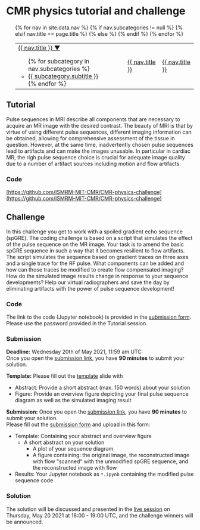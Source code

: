 # CMR physics tutorial and challenge

<nav>
  <ul>
    <table>
    <tr>
    {% for nav in site.data.nav %}
      {% if nav.subcategories != null %}
        <td>
          <a href="{{ site.url }}{{ nav.href }}">{{ nav.title }} ▼</a>
          <ul>
          {% for subcategory in nav.subcategories %}
            <li><a href="{{ site.url }}{{ subcategory.subhref }}">{{ subcategory.subtitle }}</a></li>
          {% endfor %}
          </ul>
        </td>
      {% elsif nav.title == page.title %}
         <td class="active">
           <a href="{{ nav.url }}">{{ nav.title }}</a>
         </td>
      {% else %} 
        <td>
          <a href="{{ site.url }}{{ nav.href }}">{{ nav.title }}</a>
        </td>
      {% endif %}
    {% endfor %}
      </tr>
    </table>
  </ul>
</nav> 

## Tutorial
Pulse sequences in MRI describe all components that are necessary to acquire an MR image with the desired contrast. The beauty of MRI is that by virtue of using different pulse sequences, different imaging information can be obtained, allowing for comprehensive assessment of the tissue in question. However, at the same time, inadvertently chosen pulse sequences lead to artifacts and can make the images unusable. In particular in cardiac MR, the righ pulse sequence choice is crucial for adequate image quality due to a number of artifact sources including motion and flow artifacts.

### Code
[https://github.com/ISMRM-MIT-CMR/CMR-physics-challenge](https://github.com/ISMRM-MIT-CMR/CMR-physics-challenge)

## Challenge
In this challenge you get to work with a spoiled gradient echo sequence (spGRE). The coding challenge is based on a script that simulates the effect of the pulse sequence on the MR image. Your task is to amend the basic spGRE sequence in such a way that it becomes resilient to flow artifacts. The script simulates the sequence based on gradient traces on three axes and a single trace for the RF pulse. What components can be added and how can those traces be modified to create flow compensated imaging? How do the simulated image results change in response to your sequence developments? Help our virtual radiographers and save the day by eliminating artifacts with the power of pulse sequence development!

### Code
The link to the code (Jupyter notebook) is provided in the [submission form](http://form-timer.com/start/db776e75). Please use the password provided in the Tutorial session.

### Submission
**Deadline:** Wednesday 20th of May 2021, 11:59 am UTC <br/>
Once you open the [submission link](http://form-timer.com/start/db776e75), you have **90 minutes** to submit your solution. 

**Template:** Please fill out the [template](template/ISMRM_MIT_CMR_PhysicsChallenge.potx) slide with 
- Abstract: Provide a short abstract (max. 150 words) about your solution
- Figure: Provide an overview figure depicting your final pulse sequence diagram as well as the simulated imaging result

**Submission:**
Once you open the [submission link](http://form-timer.com/start/db776e75), you have **90 minutes** to submit your solution. <br/>
Please fill out the [submission form](http://form-timer.com/start/db776e75) and upload in this form:
- Template: Containing your abstract and overview figure
  - A short abstract on your solution
	- A plot of your sequence diagram
	- A figure containing: the original image, the reconstructed image with flow "scanned“ with the unmodified spGRE sequence, and the reconstructed image with flow 
- Results: Your Jupyter notebook as `*.ipynb` containing the modified pulse sequence code

### Solution
The solution will be discussed and presented in the [live session](Awards_Session.md) on Thursday, May 20 2021 at 18:00 - 19:00 UTC, and the challenge winners will be announced.

